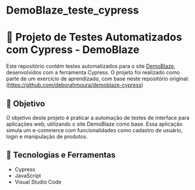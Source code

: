 # DemoBlaze_teste_cypress


# 🧪 Projeto de Testes Automatizados com Cypress - DemoBlaze

Este repositório contém testes automatizados para o site [DemoBlaze](https://www.demoblaze.com/), desenvolvidos com a ferramenta Cypress. O projeto foi realizado como parte de um exercício de aprendizado, com base neste repositório original:(https://github.com/deborahmoura/demoblaze-cypress)

## 🎯 Objetivo

O objetivo deste projeto é praticar a automação de testes de interface para aplicações web, utilizando o site DemoBlaze como base. Essa aplicação simula um e-commerce com funcionalidades como cadastro de usuário, login e manipulação de produtos.

## 🔧 Tecnologias e Ferramentas

- Cypress
- JavaScript
- Visual Studio Code




